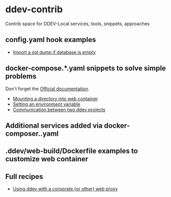 # ddev-contrib
Contrib space for DDEV-Local services, tools, snippets, approaches

## config.yaml hook examples

* [Import a sql dump if database is empty](hook-examples/import-db-if-empty/README.md)

## docker-compose.*.yaml snippets to solve simple problems

Don't forget the [Official documentation](https://ddev.readthedocs.io/en/stable/users/extend/custom-compose-files/).

* [Mounting a directory into web container](docker-compose-snippets/mounting-directory/README.md)
* [Setting an environment variable](docker-compose-snippets/environment-variable/docker-compose.env.yaml)
* [Communication between two ddev projects](docker-compose-snippets/project-communication/README.md)

## Additional services added via docker-composer.<service>.yaml

## .ddev/web-build/Dockerfile examples to customize web container

## Full recipes

* [Using ddev with a corporate (or other) web proxy](recipes/proxy/README.md)
